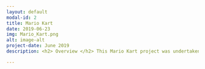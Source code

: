 ```yaml
---
layout: default
modal-id: 2
title: Mario Kart
date: 2019-06-23
img: Mario_Kart.png
alt: image-alt
project-date: June 2019
description: <h2> Overview </h2> This Mario Kart project was undertaken with the following two main objectives in mind from the start<span>&#58;</span> <br><ul><li>The robot must follow a line mapped out on the floor</li><li> The robot must be unique and look great! </li></ul> All Mechanical Designs and Code for this project can be found <a href=https://github.com/LeTo37/Levi_Todes_ME433>here.</a> <br><h2> Design Constraints</h2> The following were the contsraints given for the design of the robot<span>&#58;</span> <br><ul><li> The robot must be wheeled</li><li> Line sensing must be done with the provided USB camera.</li><li>Only two servo motors may be used to propel the robot. </li><li>Control of the robot will be done with a <a href=http://ww1.microchip.com/downloads/en/DeviceDoc/PIC32MX1XX2XX-28-36-44-PIN-DS60001168K.pdf>PIC32MX270F256D</a> microcontroller.</li></ul><p align="center"> <img src="img/portfolio/mario_kart.gif" height="75%" width="75%"> </p> <br><h2> Hardware </h2> All mechanical design of this robot was done using <a href=https://www.onshape.com/>Onshape.</a> - a browser based CAD software. Electronic and PCB design was done with <a href=https://www.autodesk.com/products/eagle/overview>Eagle.</a> <br><h3>Mechanical</h3> All CAD designs of all the parts necessary to construct this robot are included <a href=https://github.com/LeTo37/Levi_Todes_ME433/tree/master/HW16>here.</a> But the main components are described a little below. <br><h4>Body, Wheels and Camera Mount</h4> The body shown below is made out of laser cut plywood. The front fender is 3d printed PLA plastic. The body was designed to house the electronics, battery, servo motors and LCD screen in such a way that keeps the weight of the vehicle in balance.<p align="center"> <script src="https://embed.github.com/view/3d/LeTo37/Levi_Todes_ME433/master/HW16/base_with_fender.stl?height=360&width=500"></script></p> The wheels were designed to look like Mario Kart wheels with a big M in the center. These were 3d printed out of PLA plastic. <p align="left"> <script src="https://embed.github.com/view/3d/LeTo37/Levi_Todes_ME433/master/HW16/mario_wheels.stl?height=300&width=400"> </script> <img src="img/portfolio/mario_wheel.png" height="35%" width="35%"></p> The camera mount was made out of laser cut plywood with a 3d printed PLA plastic Mario badge in its center. This was a necessary feature as functional holder of the camera as well as a style feature as it fits well within the Mario Kart theme.<p align="left"> <script src="https://embed.github.com/view/3d/LeTo37/Levi_Todes_ME433/master/HW16/Camera_Holder.stl?height=300&width=400"> </script> <img src="img/portfolio/Camera_Holder.png" height="35%" width="35%"></p> <h4>Koopa Cannons</h4>The next feature added purely for a little bit of style and fun were Cannons that shoot little Koopa Shells out of the back of the robot - like in Mario Kart. The cannons and Koopa shells both were 3d printed with PLA plastic. <p align="left"> <script src="https://embed.github.com/view/3d/LeTo37/Levi_Todes_ME433/master/HW16/cannon.stl?height=300&width=400"> </script> <img src="img/portfolio/cannon.png" height="35%" width="35%"></p><h4>Final</h4>The final CAD design of the Mario Kart can be seen in its entirety below. <p align="center"> <script src="https://embed.github.com/view/3d/LeTo37/Levi_Todes_ME433/master/HW16/MARIO_KART.stl?height=360&width=500"></script></p> <h3>Electrical</h3> As mentioned before, the control of this robot was done using the <a href=http://ww1.microchip.com/downloads/en/DeviceDoc/PIC32MX1XX2XX-28-36-44-PIN-DS60001168K.pdf>PIC32MX270F256D</a>microcontroller. In order to interact with the microcontroller and the peripherals necessary to operate the robot (camera, lcd, motors), a PCB was developed. Below is an upclose view of the PCB.<p align="center"><img src="img/portfolio/mario_pcb.png" width="450" /></p><br> The motors were driven with PWM signals through an H-bridge. The LCD communication protocol used was SPI. The communication protocol used to speak to the camera was I2C. Below is a broader image of the pcb and the connected peripherals. <p align="center"><img src="img/portfolio/mario_electronics.png" width="450" /></p> A further circuit, seen in the above images, was necessary to drive the solenoids used in the Koopa shell cannons. This solenoid driver circuit is shown below. <p align="center"> <img src="img/portfolio/SolenoidDriver.png" width="200" /></p><h2> Software</h2>All the code used in order to control the robot was C code used to program the <a href=http://ww1.microchip.com/downloads/en/DeviceDoc/PIC32MX1XX2XX-28-36-44-PIN-DS60001168K.pdf>PIC32MX270F256D</a> microcontroller. The code necessary was code such that the microcontroller could communicate with the camera and recieve line following information from it. This information was then displayed on the LCD screen for testing. Using this information, a control loop was developed such that the duty cycle of the PWM signals sent through the h-bridge to the motors varied according where the black line was in relation to the camera. This allowed for the mario kart to follow the line. The triggering of the solenoid based Koopa shell cannons was set to go off at a random time after the robot was moving. All the code used can be found <a href=https://github.com/LeTo37/Levi_Todes_ME433/tree/master/HW16/HW16.X>here.</a>

---
```



